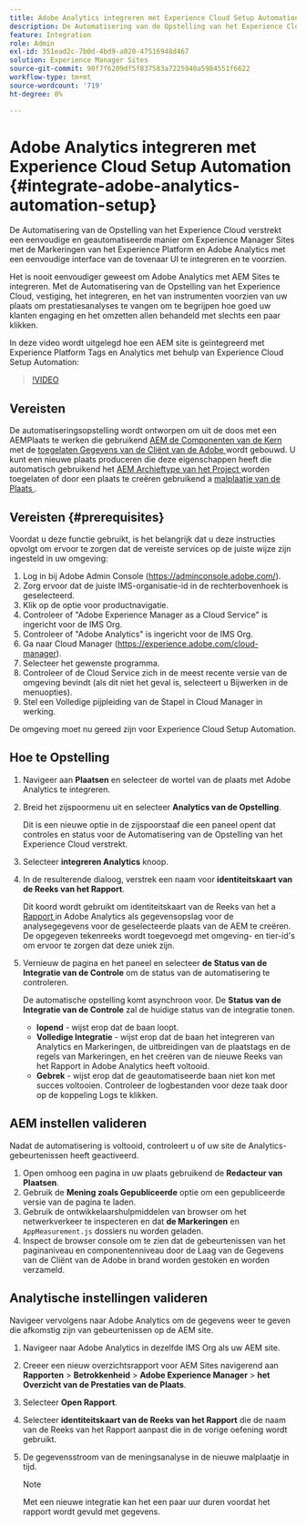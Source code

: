 ```yaml
---
title: Adobe Analytics integreren met Experience Cloud Setup Automation
description: De Automatisering van de Opstelling van het Experience Cloud verstrekt een eenvoudige en geautomatiseerde manier om Experience Manager Sites met de Markeringen van het Experience Platform en Adobe Analytics met een eenvoudige interface van de tovenaar UI te integreren en te voorzien. Leer hoe u de automatische installatie kunt gebruiken met uw eigen site.
feature: Integration
role: Admin
exl-id: 351ead2c-7b0d-4bd9-a020-47516948d467
solution: Experience Manager Sites
source-git-commit: 90f7f6209df5f837583a7225940a5984551f6622
workflow-type: tm+mt
source-wordcount: '719'
ht-degree: 0%

---
```


# Adobe Analytics integreren met Experience Cloud Setup Automation {#integrate-adobe-analytics-automation-setup}

De Automatisering van de Opstelling van het Experience Cloud verstrekt een eenvoudige en geautomatiseerde manier om Experience Manager Sites met de Markeringen van het Experience Platform en Adobe Analytics met een eenvoudige interface van de tovenaar UI te integreren en te voorzien.

Het is nooit eenvoudiger geweest om Adobe Analytics met AEM Sites te integreren. Met de Automatisering van de Opstelling van het Experience Cloud, vestiging, het integreren, en het van instrumenten voorzien van uw plaats om prestatiesanalyses te vangen om te begrijpen hoe goed uw klanten engaging en het omzetten allen behandeld met slechts een paar klikken.

In deze video wordt uitgelegd hoe een AEM site is geïntegreerd met Experience Platform Tags en Analytics met behulp van Experience Cloud Setup Automation:

>[!VIDEO](https://video.tv.adobe.com/v/345372/?quality=12)

## Vereisten

De automatiseringsopstelling wordt ontworpen om uit de doos met een AEMPlaats te werken die gebruikend [ AEM de Componenten van de Kern ](https://experienceleague.adobe.com/docs/experience-manager-core-components/using/introduction.html?lang=nl-NL) met de [ toegelaten Gegevens van de Cliënt van de Adobe ](https://experienceleague.adobe.com/docs/experience-manager-core-components/using/developing/data-layer/overview.html?lang=nl-NL) wordt gebouwd. U kunt een nieuwe plaats produceren die deze eigenschappen heeft die automatisch gebruikend het [ AEM Archieftype van het Project ](https://experienceleague.adobe.com/docs/experience-manager-core-components/using/developing/archetype/overview.html?lang=nl-NL) worden toegelaten of door een plaats te creëren gebruikend a [ malplaatje van de Plaats ](/help/journey-sites/quick-site/create-site.md).

## Vereisten {#prerequisites}

Voordat u deze functie gebruikt, is het belangrijk dat u deze instructies opvolgt om ervoor te zorgen dat de vereiste services op de juiste wijze zijn ingesteld in uw omgeving:

1. Log in bij Adobe Admin Console (https://adminconsole.adobe.com/).
1. Zorg ervoor dat de juiste IMS-organisatie-id in de rechterbovenhoek is geselecteerd.
1. Klik op de optie voor productnavigatie.
1. Controleer of &quot;Adobe Experience Manager as a Cloud Service&quot; is ingericht voor de IMS Org.
1. Controleer of &quot;Adobe Analytics&quot; is ingericht voor de IMS Org.
1. Ga naar Cloud Manager (https://experience.adobe.com/cloud-manager).
1. Selecteer het gewenste programma.
1. Controleer of de Cloud Service zich in de meest recente versie van de omgeving bevindt (als dit niet het geval is, selecteert u Bijwerken in de menuopties).
1. Stel een Volledige pijpleiding van de Stapel in Cloud Manager in werking.

De omgeving moet nu gereed zijn voor Experience Cloud Setup Automation.

## Hoe te Opstelling

1. Navigeer aan **Plaatsen** en selecteer de wortel van de plaats met Adobe Analytics te integreren.
1. Breid het zijspoormenu uit en selecteer **Analytics van de Opstelling**.

   Dit is een nieuwe optie in de zijspoorstaaf die een paneel opent dat controles en status voor de Automatisering van de Opstelling van het Experience Cloud verstrekt.
1. Selecteer **integreren Analytics** knoop.
1. In de resulterende dialoog, verstrek een naam voor **identiteitskaart van de Reeks van het Rapport**.

   Dit koord wordt gebruikt om identiteitskaart van de Reeks van het a [ Rapport ](https://experienceleague.adobe.com/docs/analytics/admin/manage-report-suites/new-report-suite/t-create-a-report-suite.html?lang=nl-NL) in Adobe Analytics als gegevensopslag voor de analysegegevens voor de geselecteerde plaats van de AEM te creëren. De opgegeven tekenreeks wordt toegevoegd met omgeving- en tier-id&#39;s om ervoor te zorgen dat deze uniek zijn.

1. Vernieuw de pagina en het paneel en selecteer **de Status van de Integratie van de Controle** om de status van de automatisering te controleren.

   De automatische opstelling komt asynchroon voor. De **Status van de Integratie van de Controle** zal de huidige status van de integratie tonen.

   * **lopend** - wijst erop dat de baan loopt.
   * **Volledige Integratie** - wijst erop dat de baan het integreren van Analytics en Markeringen, de uitbreidingen van de plaatstags en de regels van Markeringen, en het creëren van de nieuwe Reeks van het Rapport in Adobe Analytics heeft voltooid.
   * **Gebrek** - wijst erop dat de geautomatiseerde baan niet kon met succes voltooien. Controleer de logbestanden voor deze taak door op de koppeling Logs te klikken.

## AEM instellen valideren

Nadat de automatisering is voltooid, controleert u of uw site de Analytics-gebeurtenissen heeft geactiveerd.

1. Open omhoog een pagina in uw plaats gebruikend de **Redacteur van Plaatsen**.
1. Gebruik de **Mening zoals Gepubliceerde** optie om een gepubliceerde versie van de pagina te laden.
1. Gebruik de ontwikkelaarshulpmiddelen van browser om het netwerkverkeer te inspecteren en dat **de Markeringen** en `AppMeasurement.js` dossiers nu worden geladen.
1. Inspect de browser console om te zien dat de gebeurtenissen van het paginaniveau en componentenniveau door de Laag van de Gegevens van de Cliënt van de Adobe in brand worden gestoken en worden verzameld.

## Analytische instellingen valideren

Navigeer vervolgens naar Adobe Analytics om de gegevens weer te geven die afkomstig zijn van gebeurtenissen op de AEM site.

1. Navigeer naar Adobe Analytics in dezelfde IMS Org als uw AEM site.
1. Creeer een nieuw overzichtsrapport voor AEM Sites navigerend aan **Rapporten** > **Betrokkenheid** > **Adobe Experience Manager** > **het Overzicht van de Prestaties van de Plaats**.
1. Selecteer **Open Rapport**.
1. Selecteer **identiteitskaart van de Reeks van het Rapport** die de naam van de Reeks van het Rapport aanpast die in de vorige oefening wordt gebruikt.
1. De gegevensstroom van de meningsanalyse in de nieuwe malplaatje in tijd.

   >[!NOTE]
   >
   > Met een nieuwe integratie kan het een paar uur duren voordat het rapport wordt gevuld met gegevens.
